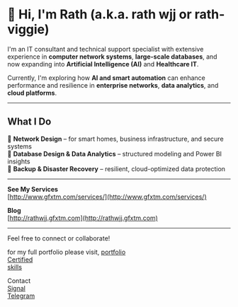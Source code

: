 # 👋 Hi, I'm Rath (a.k.a. rath wjj or rath-viggie)

I'm an IT consultant and technical support specialist with extensive experience in **computer network systems**, **large-scale databases**, and now expanding into **Artificial Intelligence (AI)** and **Healthcare IT**.

Currently, I'm exploring how **AI and smart automation** can enhance performance and resilience in **enterprise networks**, **data analytics**, and **cloud platforms**.

---

## What I Do

🔹 **Network Design** – for smart homes, business infrastructure, and secure systems  
🔹 **Database Design & Data Analytics** – structured modeling and Power BI insights  
🔹 **Backup & Disaster Recovery** – resilient, cloud-optimized data protection

---

**See My Services**  
[http://www.gfxtm.com/services/](http://www.gfxtm.com/services/)

**Blog**  
[http://rathwjj.gfxtm.com](http://rathwjj.gfxtm.com)

---

Feel free to connect or collaborate!

for my full portfolio please visit, 
[portfolio](https://github.com/rathwjj/Experience)  
[Certified](https://github.com/rathwjj/learned-skills)  
[skills](https://github.com/rathwjj/Skillsets)  


Contact  
[Signal](https://signal.link/call/#key=sckn-fccn-sztc-qcbk-srkz-nsbr-cgdp-xpdp)  
[Telegram](https://t.me/rathwjj)  

<!--
**rathwjj/rathwjj** is a ✨ _special_ ✨ repository because its `README.md` (this file) appears on your GitHub profile.

Here are some ideas to get you started:

- 🔭 I’m currently working on ...
- 🌱 I’m currently learning ...
- 👯 I’m looking to collaborate on ...
- 🤔 I’m looking for help with ...
- 💬 Ask me about ...
- 📫 How to reach me: ...
- 😄 Pronouns: ...
- ⚡ Fun fact: ...
-->
